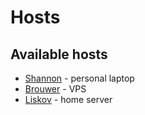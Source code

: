# Hosts

## Available hosts

- [Shannon](./shannon) - personal laptop
- [Brouwer](./brouwer) - VPS
- [Liskov](./liskov) - home server
